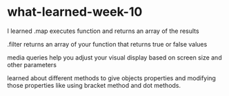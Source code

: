 # what-learned-week-10

I learned .map executes function and returns an array of the results

.filter returns an array of your function that returns true or false values
 
 media queries help you adjust your visual display based on screen size and other parameters

learned about different methods to give objects properties and modifying those properties like using bracket method and dot methods. 